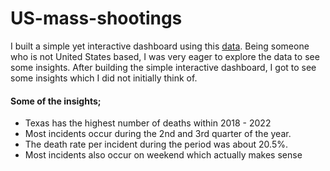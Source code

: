 # US-mass-shootings
I built a simple yet interactive dashboard using this [data](https://www.kaggle.com/datasets/hemil26/mass-shootings-in-united-states-20182022). Being someone who is not United States based, I was very eager to explore the data to see some insights. After building the simple interactive dashboard, I got to see some insights which I did not initially think of.

####  Some of the insights;
* Texas has the highest number of deaths within 2018 - 2022
* Most incidents occur during the 2nd and 3rd quarter of the year.
* The death rate per incident during the period was about 20.5%.
* Most incidents also occur on weekend which actually makes sense
